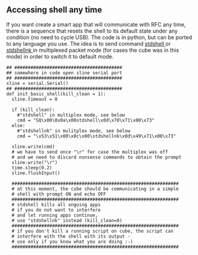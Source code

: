 ## Accessing shell any time

If you want create a smart app that will communicate with RFC any time, there is a sequence that resets the shell to its default state under any condition (no need to cycle USB). The code is in python, but can be ported to any language you use. The idea is to send command [stdshell ](/interactive_shell/system-shell-commands/stdshell.md)or [stdshellnk](/interactive_shell/system-shell-commands/stdshellnk.md)[ ](/interactive-shell/system-shell-commands/stdshellnk.md)in multiplexed packet mode (for cases the cube was in this mode) in order to switch it to default mode.

```
## ########################################
## somewhere in code open sline serial port
## ########################################
sline = serial.Serial()
## ########################################
def init_basic_shell(kill_clean = 1):
  sline.timeout = 0

  if (kill_clean):
    #"stdshell" in multiplex mode, see below
    cmd = "SQ\x00\0x0a\x00stdshell\x0d\x70\x71\x00\x73"
  else:
    #"stdshellnk" in mulitplex mode, see below
    cmd = "\x53\x51\x00\x0c\x00\stdshellnk\x0d\x49\x71\x00\x73"

  sline.write(cmd)
  # we have to send once "\r" for case the multiplex was off
  # and we need to discard nonsense commands to obtain the prompt
  sline.write("\r")
  time.sleep(0.2)
  sline.flushInput()

  ##############################################################
  # at this moment, the cube should be communicating in a simple
  # shell with prompt ON and echo OFF
  ##############################################################
  # stdshell kills all ongoing apps
  # if you do not want to interfere
  # and let running apps continue,
  # use "stdshellnk" instead (kill_clean=0)
  ##############################################################
  # if you don't kill a running script on cube, the script can
  # interfere with the shell with its output -
  # use only if you know what you are doing :-)
  ##############################################################
```



